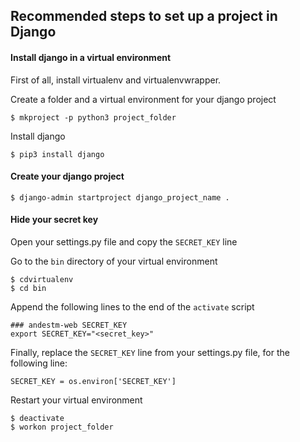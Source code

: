 Recommended steps to set up a project in Django
-----------------------------------------------

#### Install django in a virtual environment

First of all, install virtualenv and virtualenvwrapper.

Create a folder and a virtual environment for your django project

    $ mkproject -p python3 project_folder

Install django

    $ pip3 install django

#### Create your django project

    $ django-admin startproject django_project_name .

#### Hide your secret key

Open your settings.py file and copy the `SECRET_KEY` line

Go to the `bin` directory of your virtual environment

    $ cdvirtualenv
    $ cd bin

Append the following lines to the end of the `activate` script

    ### andestm-web SECRET_KEY
    export SECRET_KEY="<secret_key>"

Finally, replace the `SECRET_KEY` line from your settings.py file, for the
following line:

    SECRET_KEY = os.environ['SECRET_KEY']

Restart your virtual environment

    $ deactivate
    $ workon project_folder
